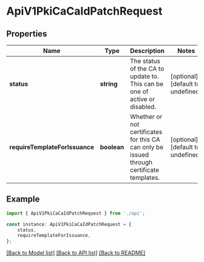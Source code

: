 # ApiV1PkiCaCaIdPatchRequest


## Properties

Name | Type | Description | Notes
------------ | ------------- | ------------- | -------------
**status** | **string** | The status of the CA to update to. This can be one of active or disabled. | [optional] [default to undefined]
**requireTemplateForIssuance** | **boolean** | Whether or not certificates for this CA can only be issued through certificate templates. | [optional] [default to undefined]

## Example

```typescript
import { ApiV1PkiCaCaIdPatchRequest } from './api';

const instance: ApiV1PkiCaCaIdPatchRequest = {
    status,
    requireTemplateForIssuance,
};
```

[[Back to Model list]](../README.md#documentation-for-models) [[Back to API list]](../README.md#documentation-for-api-endpoints) [[Back to README]](../README.md)

